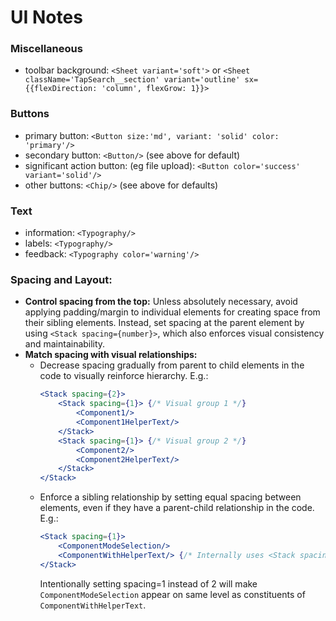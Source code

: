 # UI Notes

### Miscellaneous
- toolbar background: `<Sheet variant='soft'>` or `<Sheet className='TapSearch__section' variant='outline' sx={{flexDirection: 'column', flexGrow: 1}}>`

### Buttons
- primary button:  `<Button size:'md', variant: 'solid' color: 'primary'/>`
- secondary button:  `<Button/>` (see above for default)
- significant action button: (eg file upload): `<Button color='success' variant='solid'/>`
- other buttons: `<Chip/>` (see above for defaults)

### Text
- information: `<Typography/>`
- labels: `<Typography/>`
- feedback: `<Typography color='warning'/>`

### Spacing and Layout:
- **Control spacing from the top:** Unless absolutely necessary, avoid applying padding/margin to individual elements for creating space from their sibling elements. Instead, set spacing at the parent element by using `<Stack spacing={number}>`, which also enforces visual consistency and maintainability.
- **Match spacing with visual relationships:**
  - Decrease spacing gradually from parent to child elements in the code to visually reinforce hierarchy. E.g.:
    ```jsx
    <Stack spacing={2}>
        <Stack spacing={1}> {/* Visual group 1 */}
            <Component1/>
            <Component1HelperText/>
        </Stack>
        <Stack spacing={1}> {/* Visual group 2 */}
            <Component2/>
            <Component2HelperText/>
        </Stack>
    </Stack>
    ```
  - Enforce a sibling relationship by setting equal spacing between elements, even if they have a parent-child relationship in the code. E.g.:
    ```jsx
    <Stack spacing={1}>
        <ComponentModeSelection/>
        <ComponentWithHelperText/> {/* Internally uses <Stack spacing={1}> */}
    </Stack>
    ```
    Intentionally setting spacing=1 instead of 2 will make `ComponentModeSelection` appear on same level as constituents of `ComponentWithHelperText`.